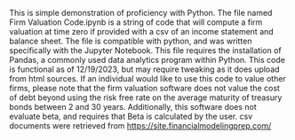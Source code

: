 This is simple demonstration of proficiency with Python. The file named Firm Valuation Code.ipynb is a string of code that will compute a firm valuation at time zero if provided with a csv of an income statement and balance sheet. 
The file is compatible with python, and was written specifically with the Jupyter Notebook.
This file requires the installation of Pandas, a commonly used data analytics program within Python.
This code is functional as of 12/19/2023, but may require tweaking as it does upload from html sources.
If an individual would like to use this code to value other firms, please note that the firm valuation software does not value the cost of debt beyond using the risk free rate on the average maturity of treasury bonds between 2 and 30 years.
Additionally, this software does not evaluate beta, and requires that Beta is calculated by the user.
csv documents were retrieved from https://site.financialmodelingprep.com/
